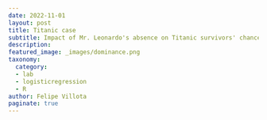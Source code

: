 ```yaml
---
date: 2022-11-01
layout: post
title: Titanic case
subtitle: Impact of Mr. Leonardo's absence on Titanic survivors' chances.
description: 
featured_image: _images/dominance.png
taxonomy:
  category: 
  - lab
  - logisticregression
  - R
author: Felipe Villota
paginate: true
---
```

